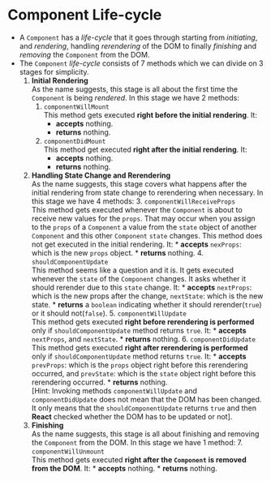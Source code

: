 # Component Life-cycle
* A ` Component ` has a *life-cycle* that it goes through starting from *initiating*, and *rendering*, handling *rerendering* of the DOM to finally *finishing* and *removing* the ` Component ` from the DOM.
* The ` Component ` *life-cycle* consists of 7 methods which we can divide on 3 stages for simplicity.
    1. **Initial Rendering**  
    As the name suggests, this stage is all about the first time the ` Component ` is being *rendered*. In this stage we have 2 methods:
        1. ` componentWillMount `    
        This method gets executed **right before the initial rendering**. It:
            * **accepts** nothing.
            * **returns** nothing.
        2. ` componentDidMount `   
        This method get executed **right after the initial rendering**. It:
            * **accepts** nothing.
            * **returns** nothing.  
    2. **Handling State Change and Rerendering**  
    As the name suggests, this stage covers what happens after the initial rendering from state change to rerendering when necessary. In this stage we have 4 methods:
        3. ` componentWillReceiveProps `  
        This method gets executed whenever the ` Component ` is about to receive new values for the ` props `. That may occur when you assign to the ` props ` of a ` Component ` a value from the ` state ` object of another ` Component ` and this other ` Component ` ` state ` changes. This method does not get executed in the initial rendering. It:
            * **accepts** ` nexProps `: which is the new ` props ` object.
            * **returns** nothing.
        4. ` shouldComponentUpdate `  
        This method seems like a question and it is. It gets executed whenever the ` state ` of the ` Component ` changes. It asks whether it should rerender due to this ` state ` change. It:
            * **accepts** ` nextProps `: which is the new props after the change, ` nextState `: which is the new state.
            * **returns** a ` boolean ` indicating whether it should rerender(` true `) or it should not(` false `).
        5. ` componentWillUpdate `  
        This method gets executed **right before rerendering is performed** only if ` shouldComponentUpdate ` method returns ` true `. It:
            * **accepts** ` nextProps `, and ` nextState `.
            * **returns** nothing.
        6. ` componentDidUpdate `  
        This method gets executed **right after rerendering is performed** only if ` shouldComponentUpdate ` method returns ` true `. It:
            * **accepts** ` prevProps `: which is the ` props ` object right before this rerendering occurred, and ` prevState `: which is the ` state ` object right before this rerendering occurred.
            * **returns** nothing.  
            [Hint: Invoking methods ` componentWillUpdate ` and ` componentDidUpdate ` does not mean that the DOM has been changed. It only means that the ` shouldComponentUpdate ` returns ` true ` and then **React** checked whether the DOM has to be updated or not].   
    3. **Finishing**  
    As the name suggests, this stage is all about finishing and removing the ` Component ` from the DOM. In this stage we have 1 method:
        7. ` componentWillUnmount `  
        This method gets executed **right after the ` Component ` is removed from the DOM**. It:
            * **accepts** nothing.
            * **returns** nothing.
